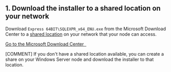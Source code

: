 ## 1. Download the installer to a shared location on your network

Download `Express 64BIT\SQLEXPR_x64_ENU.exe` from the Microsoft Download Center to a [shared location](https://technet.microsoft.com/en-us/library/cc770880.aspx) on your network that your node can access.

<a class='accent-button radius' href='http://www.microsoft.com/en-us/download/details.aspx?id=42299' target='_blank'>Go to the Microsoft Download Center&nbsp;&nbsp;<i class='fa fa-external-link'></i></a>

[COMMENT] If you don't have a shared location available, you can create a share on your Windows Server node and download the installer to that location.
